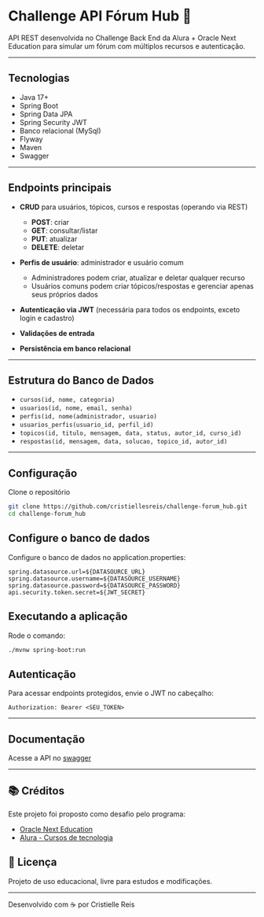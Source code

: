 # Challenge API Fórum Hub 👥
API REST desenvolvida no Challenge Back End da Alura + Oracle Next Education para simular um fórum com múltiplos recursos e autenticação.

---
## Tecnologias

- Java 17+  
- Spring Boot 
- Spring Data JPA
- Spring Security JWT
- Banco relacional (MySql)
- Flyway
- Maven
- Swagger

---
## Endpoints principais

- **CRUD** para usuários, tópicos, cursos e respostas (operando via REST)  
  - **POST**: criar  
  - **GET**: consultar/listar  
  - **PUT**: atualizar  
  - **DELETE**: deletar  

- **Perfis de usuário**: administrador e usuário comum  
  - Administradores podem criar, atualizar e deletar qualquer recurso  
  - Usuários comuns podem criar tópicos/respostas e gerenciar apenas seus próprios dados  

- **Autenticação via JWT** (necessária para todos os endpoints, exceto login e cadastro)  
- **Validações de entrada**  
- **Persistência em banco relacional**

---
## Estrutura do Banco de Dados

- ```cursos(id, nome, categoria)```
- ```usuarios(id, nome, email, senha)```
- ```perfis(id, nome(administrador, usuario)```
- ```usuarios_perfis(usuario_id, perfil_id)```
- ```topicos(id, titulo, mensagem, data, status, autor_id, curso_id)```
- ```respostas(id, mensagem, data, solucao, topico_id, autor_id)```

---
## Configuração

Clone o repositório  
```bash
git clone https://github.com/cristiellesreis/challenge-forum_hub.git
cd challenge-forum_hub
```
## Configure o banco de dados

Configure o banco de dados no application.properties:
```properties
spring.datasource.url=${DATASOURCE_URL}
spring.datasource.username=${DATASOURCE_USERNAME}
spring.datasource.password=${DATASOURCE_PASSWORD}
api.security.token.secret=${JWT_SECRET}
```
## Executando a aplicação

Rode o comando:
```bash
./mvnw spring-boot:run
```
## Autenticação

Para acessar endpoints protegidos, envie o JWT no cabeçalho:
```
Authorization: Bearer <SEU_TOKEN>
```

---
## Documentação

Acesse a API no [swagger](http://localhost:8080/swagger-ui/index.html)

---
## 📚 Créditos
Este projeto foi proposto como desafio pelo programa:

- [Oracle Next Education](https://www.oracle.com/br/education/oracle-next-education/)
- [Alura - Cursos de tecnologia](https://www.alura.com.br/)

## 📄 Licença
Projeto de uso educacional, livre para estudos e modificações.

---
Desenvolvido com ☕ por Cristielle Reis
